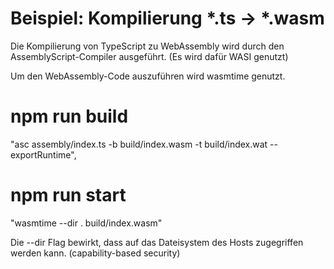 # Beispiel: Kompilierung *.ts -> *.wasm

Die Kompilierung von TypeScript zu WebAssembly wird durch den AssemblyScript-Compiler ausgeführt. (Es wird dafür WASI genutzt)

Um den WebAssembly-Code auszuführen wird wasmtime genutzt. 

# npm run build 
"asc assembly/index.ts -b build/index.wasm -t build/index.wat --exportRuntime",

# npm run start
"wasmtime --dir . build/index.wasm"

Die --dir Flag bewirkt, dass auf das Dateisystem des Hosts zugegriffen werden kann. (capability-based security)
